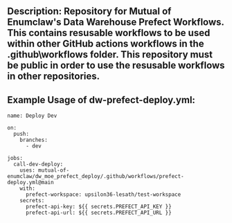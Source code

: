 ## Description: Repository for Mutual of Enumclaw's Data Warehouse Prefect Workflows. This contains resusable workflows to be used within other GitHub actions workflows in the .github\workflows folder. This repository must be public in order to use the resusable workflows in other repositories.

## Example Usage of dw-prefect-deploy.yml:

```
name: Deploy Dev

on:
  push:  
    branches:
      - dev

jobs:
  call-dev-deploy:
    uses: mutual-of-enumclaw/dw_moe_prefect_deploy/.github/workflows/prefect-deploy.yml@main
    with:
      prefect-workspace: upsilon36-lesath/test-workspace
    secrets:
      prefect-api-key: ${{ secrets.PREFECT_API_KEY }}
      prefect-api-url: ${{ secrets.PREFECT_API_URL }}
```